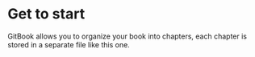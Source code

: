 # Get to start

GitBook allows you to organize your book into chapters, each chapter is stored in a separate file like this one.
